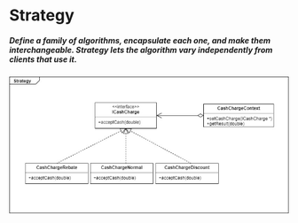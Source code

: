 # Strategy

##### Define a family of algorithms, encapsulate each one, and make them interchangeable. Strategy lets the algorithm vary independently from clients that use it.

![alt text](UML.jpg)
